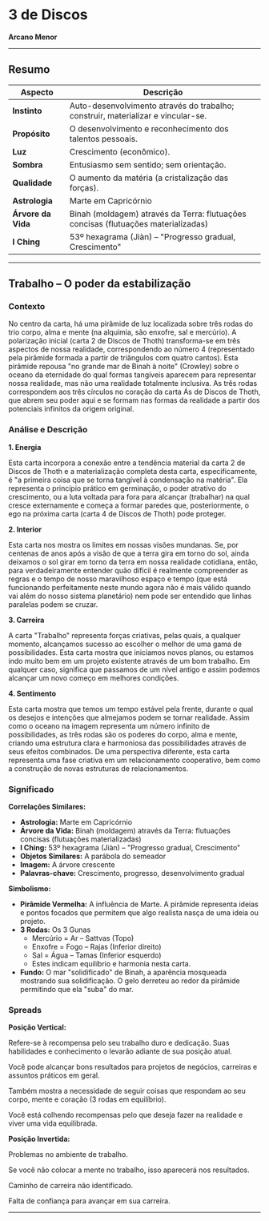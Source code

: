 # 3 de Discos

**Arcano Menor**

---

## Resumo

| Aspecto | Descrição |
|---------|-----------|
| **Instinto** | Auto-desenvolvimento através do trabalho; construir, materializar e vincular-se. |
| **Propósito** | O desenvolvimento e reconhecimento dos talentos pessoais. |
| **Luz** | Crescimento (econômico). |
| **Sombra** | Entusiasmo sem sentido; sem orientação. |
| **Qualidade** | O aumento da matéria (a cristalização das forças). |
| **Astrologia** | Marte em Capricórnio |
| **Árvore da Vida** | Binah (moldagem) através da Terra: flutuações concisas (flutuações materializadas) |
| **I Ching** | 53º hexagrama (Jiàn) – "Progresso gradual, Crescimento" |

---

## Trabalho – O poder da estabilização

### Contexto

No centro da carta, há uma pirâmide de luz localizada sobre três rodas do trio corpo, alma e mente (na alquimia, são enxofre, sal e mercúrio). A polarização inicial (carta 2 de Discos de Thoth) transforma-se em três aspectos de nossa realidade, correspondendo ao número 4 (representado pela pirâmide formada a partir de triângulos com quatro cantos). Esta pirâmide repousa "no grande mar de Binah à noite" (Crowley) sobre o oceano da eternidade do qual formas tangíveis aparecem para representar nossa realidade, mas não uma realidade totalmente inclusiva. As três rodas correspondem aos três círculos no coração da carta Ás de Discos de Thoth, que abrem seu poder aqui e se formam nas formas da realidade a partir dos potenciais infinitos da origem original.

### Análise e Descrição

**1. Energia**

Esta carta incorpora a conexão entre a tendência material da carta 2 de Discos de Thoth e a materialização completa desta carta, especificamente, é "a primeira coisa que se torna tangível à condensação na matéria". Ela representa o princípio prático em germinação, o poder atrativo do crescimento, ou a luta voltada para fora para alcançar (trabalhar) na qual cresce externamente e começa a formar paredes que, posteriormente, o ego na próxima carta (carta 4 de Discos de Thoth) pode proteger.

**2. Interior**

Esta carta nos mostra os limites em nossas visões mundanas. Se, por centenas de anos após a visão de que a terra gira em torno do sol, ainda deixamos o sol girar em torno da terra em nossa realidade cotidiana, então, para verdadeiramente entender quão difícil é realmente compreender as regras e o tempo de nosso maravilhoso espaço e tempo (que está funcionando perfeitamente neste mundo agora não é mais válido quando vai além do nosso sistema planetário) nem pode ser entendido que linhas paralelas podem se cruzar.

**3. Carreira**

A carta "Trabalho" representa forças criativas, pelas quais, a qualquer momento, alcançamos sucesso ao escolher o melhor de uma gama de possibilidades. Esta carta mostra que iniciamos novos planos, ou estamos indo muito bem em um projeto existente através de um bom trabalho. Em qualquer caso, significa que passamos de um nível antigo e assim podemos alcançar um novo começo em melhores condições.

**4. Sentimento**

Esta carta mostra que temos um tempo estável pela frente, durante o qual os desejos e intenções que almejamos podem se tornar realidade. Assim como o oceano na imagem representa um número infinito de possibilidades, as três rodas são os poderes do corpo, alma e mente, criando uma estrutura clara e harmoniosa das possibilidades através de seus efeitos combinados. De uma perspectiva diferente, esta carta representa uma fase criativa em um relacionamento cooperativo, bem como a construção de novas estruturas de relacionamentos.

### Significado

**Correlações Similares:**

- **Astrologia:** Marte em Capricórnio
- **Árvore da Vida:** Binah (moldagem) através da Terra: flutuações concisas (flutuações materializadas)
- **I Ching:** 53º hexagrama (Jiàn) – "Progresso gradual, Crescimento"
- **Objetos Similares:** A parábola do semeador
- **Imagem:** A árvore crescente
- **Palavras-chave:** Crescimento, progresso, desenvolvimento gradual

**Simbolismo:**

- **Pirâmide Vermelha:** A influência de Marte. A pirâmide representa ideias e pontos focados que permitem que algo realista nasça de uma ideia ou projeto.
- **3 Rodas:** Os 3 Gunas
  - Mercúrio = Ar – Sattvas (Topo)
  - Enxofre = Fogo – Rajas (Inferior direito)
  - Sal = Água – Tamas (Inferior esquerdo)
  - Estes indicam equilíbrio e harmonia nesta carta.
- **Fundo:** O mar "solidificado" de Binah, a aparência mosqueada mostrando sua solidificação. O gelo derreteu ao redor da pirâmide permitindo que ela "suba" do mar.

### Spreads

**Posição Vertical:**

Refere-se à recompensa pelo seu trabalho duro e dedicação. Suas habilidades e conhecimento o levarão adiante de sua posição atual.

Você pode alcançar bons resultados para projetos de negócios, carreiras e assuntos práticos em geral.

Também mostra a necessidade de seguir coisas que respondam ao seu corpo, mente e coração (3 rodas em equilíbrio).

Você está colhendo recompensas pelo que deseja fazer na realidade e viver uma vida equilibrada.

**Posição Invertida:**

Problemas no ambiente de trabalho.

Se você não colocar a mente no trabalho, isso aparecerá nos resultados.

Caminho de carreira não identificado.

Falta de confiança para avançar em sua carreira.

---


